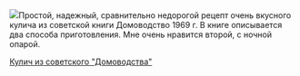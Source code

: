 <!--2025-04-18 00:47:23-->
<div class="yb">
  <div class="rss povarenok"><a href="https://www.povarenok.ru/recipes/show/182542/"><img src="https://www.povarenok.ru/data/cache/2025apr/18/34/3172076_54797-640x480.jpg"></a>Простой, надежный, сравнительно недорогой рецепт очень вкусного кулича из советской книги Домоводство 1969 г. В книге описывается два способа приготовления. Мне очень нравится второй, с ночной опарой. <p class="titl"><a href="https://www.povarenok.ru/recipes/show/182542/">Кулич из советского "Домоводства"</a></p></div>
</div>
